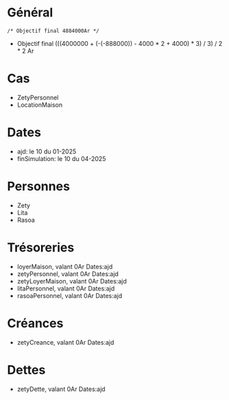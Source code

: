 # Général
`/* Objectif final 4884000Ar */`
* Objectif final (((4000000 + (-(-888000)) - 4000 * 2 + 4000) * 3) / 3) / 2 * 2 Ar


# Cas
* ZetyPersonnel
* LocationMaison
 
# Dates
* ajd: le 10 du 01-2025
* finSimulation: le 10 du 04-2025

# Personnes
* Zety
* Lita
* Rasoa

# Trésoreries
* loyerMaison, valant 0Ar Dates:ajd
* zetyPersonnel, valant 0Ar Dates:ajd
* zetyLoyerMaison, valant 0Ar Dates:ajd
* litaPersonnel, valant 0Ar Dates:ajd
* rasoaPersonnel, valant 0Ar Dates:ajd

# Créances 
* zetyCreance, valant 0Ar Dates:ajd

# Dettes 
* zetyDette, valant 0Ar Dates:ajd
